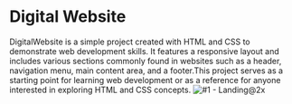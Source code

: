 # Digital Website

DigitalWebsite is a simple project created with HTML and CSS to demonstrate web development skills. It features a responsive layout and includes various sections commonly found in websites such as a header, navigation menu, main content area, and a footer.This project serves as a starting point for  learning web development or as a reference for anyone interested in exploring HTML and CSS concepts.
![#1 - Landing@2x](https://github.com/Zdragun/digitalWebSite/assets/55197871/449c648e-442b-41e9-84a3-1dddd3aaf6e2)
